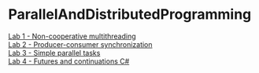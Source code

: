 # ParallelAndDistributedProgramming

[Lab 1 - Non-cooperative multithreading](Supermarket_inventory_lab1)  
[Lab 2 - Producer-consumer synchronization](Producer_consumer_lab2)  
[Lab 3 - Simple parallel tasks](Product_matrices_lab3)  
[Lab 4 - Futures and continuations C#](Futures_continuations_lab4)  
